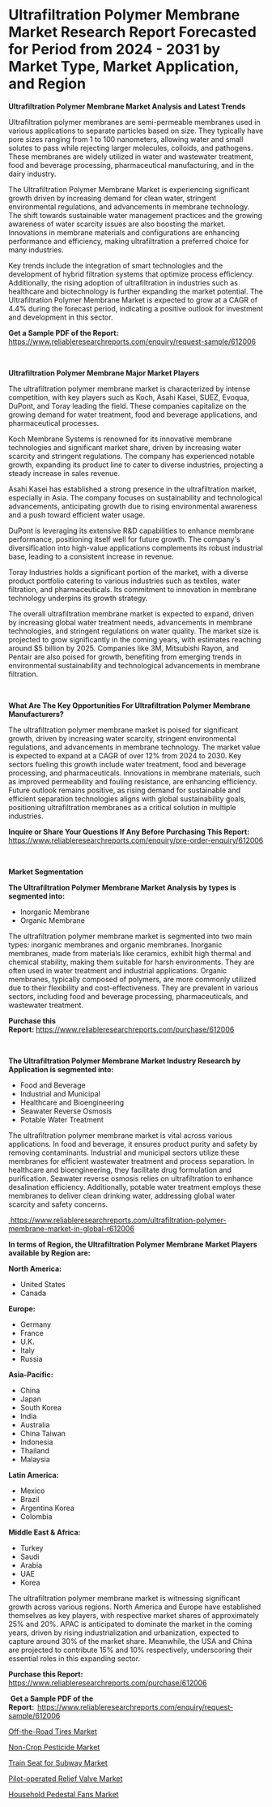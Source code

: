 <p><h1>Ultrafiltration Polymer Membrane Market Research Report Forecasted for Period from 2024 -  2031 by Market Type, Market Application, and Region</h1></p><p><strong>Ultrafiltration Polymer Membrane Market Analysis and Latest Trends</strong></p>
<p><p>Ultrafiltration polymer membranes are semi-permeable membranes used in various applications to separate particles based on size. They typically have pore sizes ranging from 1 to 100 nanometers, allowing water and small solutes to pass while rejecting larger molecules, colloids, and pathogens. These membranes are widely utilized in water and wastewater treatment, food and beverage processing, pharmaceutical manufacturing, and in the dairy industry.</p><p>The Ultrafiltration Polymer Membrane Market is experiencing significant growth driven by increasing demand for clean water, stringent environmental regulations, and advancements in membrane technology. The shift towards sustainable water management practices and the growing awareness of water scarcity issues are also boosting the market. Innovations in membrane materials and configurations are enhancing performance and efficiency, making ultrafiltration a preferred choice for many industries.</p><p>Key trends include the integration of smart technologies and the development of hybrid filtration systems that optimize process efficiency. Additionally, the rising adoption of ultrafiltration in industries such as healthcare and biotechnology is further expanding the market potential. The Ultrafiltration Polymer Membrane Market is expected to grow at a CAGR of 4.4% during the forecast period, indicating a positive outlook for investment and development in this sector.</p></p>
<p><strong>Get a Sample PDF of the Report:&nbsp;</strong> <a href="https://www.reliableresearchreports.com/enquiry/request-sample/612006?utm_campaign=10&utm_medium=2&utm_source=Github&utm_content=ia&utm_term=10122024&utm_id=ultrafiltration-polymer-membrane">https://www.reliableresearchreports.com/enquiry/request-sample/612006</a></p>
<p>&nbsp;</p>
<p><strong>Ultrafiltration Polymer Membrane Major Market Players</strong></p>
<p><p>The ultrafiltration polymer membrane market is characterized by intense competition, with key players such as Koch, Asahi Kasei, SUEZ, Evoqua, DuPont, and Toray leading the field. These companies capitalize on the growing demand for water treatment, food and beverage applications, and pharmaceutical processes.</p><p>Koch Membrane Systems is renowned for its innovative membrane technologies and significant market share, driven by increasing water scarcity and stringent regulations. The company has experienced notable growth, expanding its product line to cater to diverse industries, projecting a steady increase in sales revenue.</p><p>Asahi Kasei has established a strong presence in the ultrafiltration market, especially in Asia. The company focuses on sustainability and technological advancements, anticipating growth due to rising environmental awareness and a push toward efficient water usage.</p><p>DuPont is leveraging its extensive R&D capabilities to enhance membrane performance, positioning itself well for future growth. The company's diversification into high-value applications complements its robust industrial base, leading to a consistent increase in revenue.</p><p>Toray Industries holds a significant portion of the market, with a diverse product portfolio catering to various industries such as textiles, water filtration, and pharmaceuticals. Its commitment to innovation in membrane technology underpins its growth strategy.</p><p>The overall ultrafiltration membrane market is expected to expand, driven by increasing global water treatment needs, advancements in membrane technologies, and stringent regulations on water quality. The market size is projected to grow significantly in the coming years, with estimates reaching around $5 billion by 2025. Companies like 3M, Mitsubishi Rayon, and Pentair are also poised for growth, benefiting from emerging trends in environmental sustainability and technological advancements in membrane filtration.</p></p>
<p>&nbsp;</p>
<p><strong>What Are The Key Opportunities For Ultrafiltration Polymer Membrane Manufacturers?</strong></p>
<p><p>The ultrafiltration polymer membrane market is poised for significant growth, driven by increasing water scarcity, stringent environmental regulations, and advancements in membrane technology. The market value is expected to expand at a CAGR of over 12% from 2024 to 2030. Key sectors fueling this growth include water treatment, food and beverage processing, and pharmaceuticals. Innovations in membrane materials, such as improved permeability and fouling resistance, are enhancing efficiency. Future outlook remains positive, as rising demand for sustainable and efficient separation technologies aligns with global sustainability goals, positioning ultrafiltration membranes as a critical solution in multiple industries.</p></p>
<p><strong>Inquire or Share Your Questions If Any Before Purchasing This Report:</strong> <a href="https://www.reliableresearchreports.com/enquiry/pre-order-enquiry/612006?utm_campaign=10&utm_medium=2&utm_source=Github&utm_content=ia&utm_term=10122024&utm_id=ultrafiltration-polymer-membrane">https://www.reliableresearchreports.com/enquiry/pre-order-enquiry/612006</a></p>
<p>&nbsp;</p>
<p><strong>Market Segmentation</strong></p>
<p><strong>The Ultrafiltration Polymer Membrane Market Analysis by types is segmented into:</strong></p>
<p><ul><li>Inorganic Membrane</li><li>Organic Membrane</li></ul></p>
<p><p>The ultrafiltration polymer membrane market is segmented into two main types: inorganic membranes and organic membranes. Inorganic membranes, made from materials like ceramics, exhibit high thermal and chemical stability, making them suitable for harsh environments. They are often used in water treatment and industrial applications. Organic membranes, typically composed of polymers, are more commonly utilized due to their flexibility and cost-effectiveness. They are prevalent in various sectors, including food and beverage processing, pharmaceuticals, and wastewater treatment.</p></p>
<p><strong>Purchase this Report:&nbsp;</strong><a href="https://www.reliableresearchreports.com/purchase/612006?utm_campaign=10&utm_medium=2&utm_source=Github&utm_content=ia&utm_term=10122024&utm_id=ultrafiltration-polymer-membrane">https://www.reliableresearchreports.com/purchase/612006</a></p>
<p>&nbsp;</p>
<p><strong>The Ultrafiltration Polymer Membrane Market Industry Research by Application is segmented into:</strong></p>
<p><ul><li>Food and Beverage</li><li>Industrial and Municipal</li><li>Healthcare and Bioengineering</li><li>Seawater Reverse Osmosis</li><li>Potable Water Treatment</li></ul></p>
<p><p>The ultrafiltration polymer membrane market is vital across various applications. In food and beverage, it ensures product purity and safety by removing contaminants. Industrial and municipal sectors utilize these membranes for efficient wastewater treatment and process separation. In healthcare and bioengineering, they facilitate drug formulation and purification. Seawater reverse osmosis relies on ultrafiltration to enhance desalination efficiency. Additionally, potable water treatment employs these membranes to deliver clean drinking water, addressing global water scarcity and safety concerns.</p></p>
<p><a href="https://www.reliableresearchreports.com/ultrafiltration-polymer-membrane-market-in-global-r612006?utm_campaign=10&utm_medium=2&utm_source=Github&utm_content=ia&utm_term=10122024&utm_id=ultrafiltration-polymer-membrane">&nbsp;https://www.reliableresearchreports.com/ultrafiltration-polymer-membrane-market-in-global-r612006</a></p>
<p><strong>In terms of Region, the Ultrafiltration Polymer Membrane Market Players available by Region are:</strong></p>
<p>
    <p> <strong> North America: </strong>
        <ul>
            <li>United States</li>
            <li>Canada</li>
        </ul>
        </p> 
    <p> <strong> Europe: </strong>
        <ul>
            <li>Germany</li>
            <li>France</li>
            <li>U.K.</li>
            <li>Italy</li>
            <li>Russia</li>
        </ul>
        </p> 
    <p> <strong> Asia-Pacific: </strong>
        <ul>
            <li>China</li>
            <li>Japan</li>
            <li>South Korea</li>
            <li>India</li>
            <li>Australia</li>
            <li>China Taiwan</li>
            <li>Indonesia</li>
            <li>Thailand</li>
            <li>Malaysia</li>
        </ul>
        </p> 
    <p> <strong> Latin America: </strong>
        <ul>
            <li>Mexico</li>
            <li>Brazil</li>
            <li>Argentina Korea</li>
            <li>Colombia</li>
        </ul>
        </p> 
    <p> <strong> Middle East & Africa: </strong>
        <ul>
            <li>Turkey</li>
            <li>Saudi</li>
            <li>Arabia</li>
            <li>UAE</li>
            <li>Korea</li>
        </ul>
    </p>
    </p>
<p><p>The ultrafiltration polymer membrane market is witnessing significant growth across various regions. North America and Europe have established themselves as key players, with respective market shares of approximately 25% and 20%. APAC is anticipated to dominate the market in the coming years, driven by rising industrialization and urbanization, expected to capture around 30% of the market share. Meanwhile, the USA and China are projected to contribute 15% and 10% respectively, underscoring their essential roles in this expanding sector.</p></p>
<p><strong>Purchase this Report: </strong><a href="https://www.reliableresearchreports.com/purchase/612006?utm_campaign=10&utm_medium=2&utm_source=Github&utm_content=ia&utm_term=10122024&utm_id=ultrafiltration-polymer-membrane">https://www.reliableresearchreports.com/purchase/612006</a></p>
<p>&nbsp;<strong>Get a Sample PDF of the Report:&nbsp;&nbsp;</strong><a href="https://www.reliableresearchreports.com/enquiry/request-sample/612006?utm_campaign=10&utm_medium=2&utm_source=Github&utm_content=ia&utm_term=10122024&utm_id=ultrafiltration-polymer-membrane">https://www.reliableresearchreports.com/enquiry/request-sample/612006</a></p>
<p><strong></strong></p>
<p><p><a href="https://www.linkedin.com/pulse/key-trends-opportunities-off-the-road-tires-market-from-2024-fa0lf?utm_campaign=10&utm_medium=2&utm_source=Github&utm_content=ia&utm_term=10122024&utm_id=ultrafiltration-polymer-membrane">Off-the-Road Tires Market</a></p><p><a href="https://www.linkedin.com/pulse/futur-trend-quest-sl8ue?utm_campaign=10&utm_medium=2&utm_source=Github&utm_content=ia&utm_term=10122024&utm_id=ultrafiltration-polymer-membrane">Non-Crop Pesticide Market</a></p><p><a href="https://www.linkedin.com/pulse/train-seat-subway-market-analysis-report-2024-2031-key-players-ln4pf?utm_campaign=10&utm_medium=2&utm_source=Github&utm_content=ia&utm_term=10122024&utm_id=ultrafiltration-polymer-membrane">Train Seat for Subway Market</a></p><p><a href="https://github.com/mahnoor2003/Market-Research-Report-List-6/blob/main/pilot-operated-relief-valve-market.md?utm_campaign=10&utm_medium=2&utm_source=Github&utm_content=ia&utm_term=10122024&utm_id=ultrafiltration-polymer-membrane">Pilot-operated Relief Valve Market</a></p><p><a href="https://github.com/ygfu6u/Market-Research-Report-List-1/blob/main/household-pedestal-fans-market.md?utm_campaign=10&utm_medium=2&utm_source=Github&utm_content=ia&utm_term=10122024&utm_id=ultrafiltration-polymer-membrane">Household Pedestal Fans Market</a></p></p>